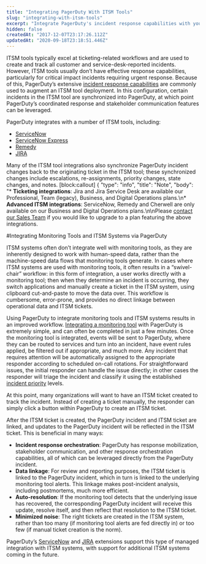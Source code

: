 ```yaml
---
title: "Integrating PagerDuty With ITSM Tools"
slug: "integrating-with-itsm-tools"
excerpt: "Integrate PagerDuty's incident response capabilities with your ITSM tools"
hidden: false
createdAt: "2017-12-07T23:17:26.112Z"
updatedAt: "2020-09-18T23:18:51.446Z"
---
```

ITSM tools typically excel at ticketing-related workflows and are used to create and track all customer and service-desk-reported incidents. However, ITSM tools usually don’t have effective response capabilities, particularly for critical impact incidents requiring urgent response. Because of this, PagerDuty’s extensive [incident response capabilities](https://support.pagerduty.com/docs/pagerduty-modern-incident-response) are commonly used to augment an ITSM tool deployment. In this configuration, certain incidents in the ITSM tool are synchronized into PagerDuty, at which point PagerDuty’s coordinated response and stakeholder communication features can be leveraged.

PagerDuty integrates with a number of ITSM tools, including:
  * [ServiceNow](https://support.pagerduty.com/docs/servicenow-integration-guide)
  * [ServiceNow Express](https://www.pagerduty.com/docs/guides/servicenow-express-integration-guide/)
  * [Remedy](https://www.pagerduty.com/docs/guides/bmc-service-desk-integration-guide/)
  * [JIRA](https://support.pagerduty.com/docs/jira-cloud)

Many of the ITSM tool integrations also synchronize PagerDuty incident changes back to the originating ticket in the ITSM tool; these synchronized changes include escalations, re-assignments, priority changes, state changes, and notes.
[block:callout]
{
  "type": "info",
  "title": "Note",
  "body": "* **Ticketing integrations**: Jira and Jira Service Desk are available our Professional, Team (legacy), Business, and Digital Operations plans.\n* **Advanced ITSM integrations**: ServiceNow, Remedy and Cherwell are only available on our Business and Digital Operations plans.\n\nPlease [contact our Sales Team](https://www.pagerduty.com/contact-sales/) if you would like to upgrade to a plan featuring the above integrations.
</Callout>


#Integrating Monitoring Tools and ITSM Systems via PagerDuty

ITSM systems often don’t integrate well with monitoring tools, as they are inherently designed to work with human-speed data, rather than the machine-speed data flows that monitoring tools generate. In cases where ITSM systems are used with monitoring tools, it often results in a “swivel-chair” workflow: in this form of integration, a user works directly with a monitoring tool; then when they determine an incident is occurring, they switch applications and manually create a ticket in the ITSM system, using clipboard cut-and-paste to move the data over. This workflow is cumbersome, error-prone, and provides no direct linkage between operational data and ITSM tickets.

Using PagerDuty to integrate monitoring tools and ITSM systems results in an improved workflow. [Integrating a monitoring tool](https://support.pagerduty.com/docs/services-and-integrations#section-add-integrations-to-an-existing-service) with PagerDuty is extremely simple, and can often be completed in just a few minutes. Once the monitoring tool is integrated, events will be sent to PagerDuty, where they can be routed to services and turn into an incident, have event rules applied, be filtered out if appropriate, and much more. Any incident that requires attention will be automatically assigned to the appropriate responder according to scheduled on-call rotations. For straightforward issues, the initial responder can handle the issue directly; in other cases the responder will triage the incident and classify it using the established [incident priority](https://support.pagerduty.com/docs/incident-priority) levels.

At this point, many organizations will want to have an ITSM ticket created to track the incident. Instead of creating a ticket manually, the responder can simply click a button within PagerDuty to create an ITSM ticket.

After the ITSM ticket is created, the PagerDuty incident and ITSM ticket are linked, and updates to the PagerDuty incident will be reflected in the ITSM ticket. This is beneficial in many ways:
  * **Incident response orchestration**: PagerDuty has response mobilization, stakeholder communication, and other response orchestration capabilities, all of which can be leveraged directly from the PagerDuty incident.
  * **Data linkage**: For review and reporting purposes, the ITSM ticket is linked to the PagerDuty incident, which in turn is linked to the underlying monitoring tool alerts. This linkage makes post-incident analysis, including postmortems, much more efficient.
  * **Auto-resolution**: If the monitoring tool detects that the underlying issue has recovered, the corresponding PagerDuty incident will receive this update, resolve itself, and then reflect that resolution to the ITSM ticket.
  * **Minimized noise**: The right tickets are created in the ITSM system, rather than too many (if monitoring tool alerts are fed directly in) or too few (if manual ticket creation is the norm).

PagerDuty’s [ServiceNow](https://www.pagerduty.com/docs/guides/servicenow-integration-guide/) and [JIRA](https://support.pagerduty.com/docs/jira-cloud) extensions support this type of managed integration with ITSM systems, with support for additional ITSM systems coming in the future.